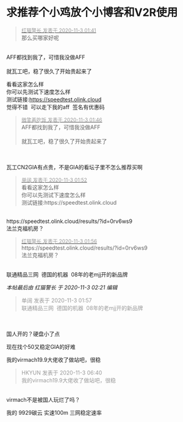 # 求推荐个小鸡放个小博客和V2R使用


<div class="quote"><blockquote><font size="2"><a href="https://www.hostloc.com/forum.php?mod=redirect&amp;goto=findpost&amp;pid=9392739&amp;ptid=761533" target="_blank"><font color="#999999">红猫警长 发表于 2020-11-3 01:41</font></a></font><br />
那么买哪家好呢</blockquote></div><br />
AFF都找到我了，可惜我没做AFF<br />
<br />
就瓦工吧，稳了很久了开始贵起来了

看看这家怎么样<br />
你可以先测试下速度怎么样&nbsp;&nbsp;<br />
测试链接:https://speedtest.olink.cloud<br />
觉得不错&nbsp;&nbsp;可以走下我的aff&nbsp;&nbsp;签名有优惠码 

<div class="quote"><blockquote><font size="2"><a href="https://www.hostloc.com/forum.php?mod=redirect&amp;goto=findpost&amp;pid=9392748&amp;ptid=761533" target="_blank"><font color="#999999">微笑着吃饭 发表于 2020-11-3 01:46</font></a></font><br />
AFF都找到我了，可惜我没做AFF<br />
<br />
就瓦工吧，稳了很久了开始贵起来了</blockquote></div><br />
<br />
瓦工CN2GIA有点贵，不是GIA的看坛子里不怎么推荐买啊

<div class="quote"><blockquote><font size="2"><a href="https://www.hostloc.com/forum.php?mod=redirect&amp;goto=findpost&amp;pid=9392756&amp;ptid=761533" target="_blank"><font color="#999999">单阔 发表于 2020-11-3 01:52</font></a></font><br />
看看这家怎么样<br />
你可以先测试下速度怎么样&nbsp;&nbsp;<br />
测试链接:https://speedtest.olink.cloud</blockquote></div><br />
https://speedtest.olink.cloud/results/?id=0rv6ws9<br />
法兰克福机房？

<div class="quote"><blockquote><font size="2"><a href="https://www.hostloc.com/forum.php?mod=redirect&amp;goto=findpost&amp;pid=9392760&amp;ptid=761533" target="_blank"><font color="#999999">红猫警长 发表于 2020-11-3 01:56</font></a></font><br />
https://speedtest.olink.cloud/results/?id=0rv6ws9<br />
法兰克福机房？</blockquote></div><br />
联通精品三网&nbsp;&nbsp;德国的机器&nbsp;&nbsp;08年的老mjj开的新品牌&nbsp;&nbsp;

<i class="pstatus"> 本帖最后由 红猫警长 于 2020-11-3 02:21 编辑 </i><br />
<div class="quote"><blockquote><font color="#999999">单阔 发表于 2020-11-3 01:57</font><br />
<font color="#999999">联通精品三网&nbsp;&nbsp;德国的机器&nbsp;&nbsp;08年的老mjj开的新品牌</font></blockquote></div><br />
<br />
国人开的？硬盘小了点

现在找个50又稳定GIA的好难

我的virmach19.9大佬收了做站吧，很稳

<div class="quote"><blockquote><font color="#999999">HKYUN 发表于 2020-11-3 06:40</font><br />
<font color="#999999">我的virmach19.9大佬收了做站吧，很稳</font></blockquote></div><br />
virmach不是被国人玩烂了吗？

我的 9929碳云 实速100m 三网稳定速率
